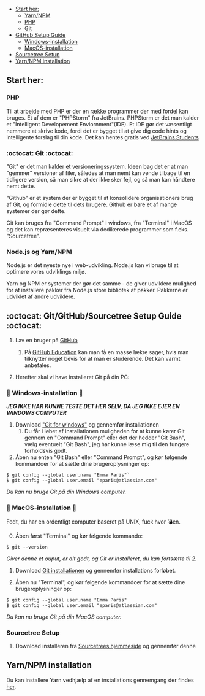 - [Start her:](#)
    - [Yarn/NPM](#)
	- [PHP](#)
	- [ Git ](#)
- [ GitHub Setup Guide ](#)
	- [Windows-installation ](#)
	- [MacOS-installation](#)
- [Sourcetree Setup](#)
- [Yarn/NPM installation](#)

## Start her: ##

### PHP ###

Til at arbejde med PHP er der en række programmer der med fordel kan bruges. Et af dem er "PHPStorm" fra JetBrains. PHPStorm er det man kalder et "Intelligent Developement Enviornment"(IDE). Et IDE gør det væsentligt nemmere at skrive kode, fordi det er bygget til at give dig code hints og intelligente forslag til din kode. Det kan hentes gratis ved [JetBrains Students](https://www.jetbrains.com/student/)

### :octocat: Git :octocat: ###

"Git" er det man kalder et versioneringssystem. Ideen bag det er at man "gemmer" versioner af filer, således at man nemt kan vende tilbage til en tidligere version, så man sikre at der ikke sker fejl, og så man kan håndtere nemt dette.

"Github" er et system der er bygget til at konsolidere organisationers brug af Git, og formidle dette til dets brugere. Github er bare et af mange systemer der gør dette.

Git kan bruges fra "Command Prompt" i windows, fra "Terminal" i MacOS og det kan repræsenteres visuelt via dedikerede programmer som f.eks. "Sourcetree".

### Node.js og Yarn/NPM ###
Node.js er det nyeste nye i web-udvikling. Node.js kan vi bruge til at optimere vores udviklings miljø.

Yarn og NPM er systemer der gør det samme - de giver udviklere mulighed for at installere pakker fra Node.js store bibliotek af pakker. Pakkerne er udviklet af andre udviklere.

## :octocat: Git/GitHub/Sourcetree Setup Guide :octocat: ##

1. Lav en bruger på [GitHub](https://github.com/join?source=header-home)
    1. På [GitHub Education](https://education.github.com/) kan man få en masse lækre sager, hvis man tilknytter noget bevis for at man er studerende. Det kan varmt anbefales.

2. Herefter skal vi have installeret Git på din PC:

  ### :poop: Windows-installation :poop: ###

  ___JEG IKKE HAR KUNNE TESTE DET HER SELV, DA JEG IKKE EJER EN WINDOWS COMPUTER___
1. Download ["Git for windows"](https://git-for-windows.github.io/) og gennemfør installationen
    1. Du får i løbet af installationen muligheden for at kunne kører Git gennem en "Command Prompt" eller det der hedder "Git Bash", vælg eventuelt "Git Bash", jeg har kunne læse mig til den fungere forholdsvis godt.
2. Åben nu enten "Git Bash" eller "Command Prompt", og kør følgende kommandoer for at sætte dine brugeroplysninger op:

```Shell
$ git config --global user.name "Emma Paris"`
$ git config --global user.email "eparis@atlassian.com"
```

_Du kan nu bruge Git på din Windows computer._

### :raised_hands: MacOS-installation :raised_hands: ###

Fedt, du har en ordentligt computer baseret på UNIX, fuck hvor :bomb:en.

0. Åben først "Terminal" og kør følgende kommando:

```Shell
$ git --version
```
_Giver denne et ouput, er alt godt, og Git er installeret, du kan fortsætte til 2._

1. Download [Git installationen](https://sourceforge.net/projects/git-osx-installer/files/) og gennemfør installations forløbet.

2. Åben nu "Terminal", og kør følgende kommandoer for at sætte dine brugeroplysninger op:

```Shell
$ git config --global user.name "Emma Paris"
$ git config --global user.email "eparis@atlassian.com"
```

_Du kan nu bruge Git på din MacOS computer._

### Sourcetree Setup ###

1. Download installeren fra [Sourcetrees hjemmeside](https://www.sourcetreeapp.com/) og gennemfør denne

## Yarn/NPM installation ##

Du kan installere Yarn vedhjælp af en installations gennemgang der findes [her](https://yarnpkg.com/lang/en/docs/install/).
